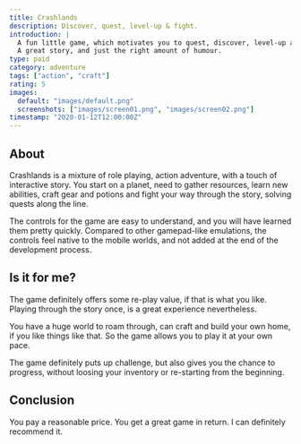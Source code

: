 ```yaml
---
title: Crashlands
description: Discover, quest, level-up & fight.
introduction: |
  A fun little game, which motivates you to quest, discover, level-up and fight for hours and hours.
  A great story, and just the right amount of humour.
type: paid
category: adventure
tags: ["action", "craft"]
rating: 5
images:
  default: "images/default.png"
  screenshots: ["images/screen01.png", "images/screen02.png"]
timestamp: "2020-01-12T12:00:00Z"
---
```


## About

Crashlands is a mixture of role playing, action adventure, with a touch of interactive story. You start on a planet,
need to gather resources, learn new abilities, craft gear and potions and fight your way through the story, solving quests along the line.

The controls for the game are easy to understand, and you will have learned them pretty quickly. Compared to other
gamepad-like emulations, the controls feel native to the mobile worlds, and not added at the end of the development
process.

## Is it for me?

The game definitely offers some re-play value, if that is what you like. Playing through the story once, is a great experience nevertheless.

You have a huge world to roam through, can craft and build your own home, if you like things like that. So the game
allows you to play it at your own pace.

The game definitely puts up challenge, but also gives you the chance to progress, without loosing your inventory or
re-starting from the beginning.

## Conclusion

You pay a reasonable price. You get a great game in return. I can definitely recommend it.
